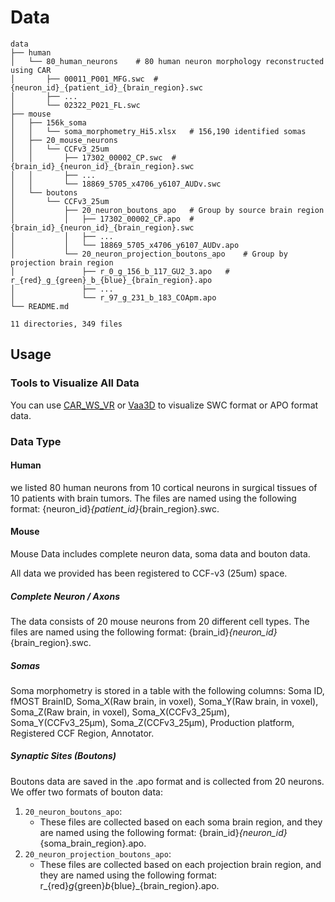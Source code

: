 # Data

```
data
├── human
│   └── 80_human_neurons	# 80 human neuron morphology reconstructed using CAR
│       ├── 00011_P001_MFG.swc	# {neuron_id}_{patient_id}_{brain_region}.swc
│       ├── ...
│       └── 02322_P021_FL.swc
├── mouse
│   ├── 156k_soma
│   │   └── soma_morphometry_Hi5.xlsx	# 156,190 identified somas
│   ├── 20_mouse_neurons
│   │   └── CCFv3_25um
│   │       ├── 17302_00002_CP.swc	# {brain_id}_{neuron_id}_{brain_region}.swc
│   │       ├── ...
│   │       └── 18869_5705_x4706_y6107_AUDv.swc
│   └── boutons
│       └── CCFv3_25um
│           ├── 20_neuron_boutons_apo	# Group by source brain region
│           │   ├── 17302_00002_CP.apo	# {brain_id}_{neuron_id}_{brain_region}.swc
│           │   ├── ...
│           │   └── 18869_5705_x4706_y6107_AUDv.apo
│           └── 20_neuron_projection_boutons_apo	# Group by projection brain region
│               ├── r_0_g_156_b_117_GU2_3.apo	# r_{red}_g_{green}_b_{blue}_{brain_region}.apo
│               ├── ...
│               └── r_97_g_231_b_183_COApm.apo
└── README.md

11 directories, 349 files
```

## Usage

### Tools to Visualize All Data

You can use [CAR_WS_VR](https://github.com/neurogeom/CAR/releases/tag/v1.0.0) or [Vaa3D](https://github.com/Vaa3D/release) to visualize SWC format or APO format data.

### Data Type

#### Human

we listed 80 human neurons from 10 cortical neurons in surgical tissues of 10 patients  with brain tumors. The files are named using the following format: {neuron_id}_{patient_id}_{brain_region}.swc.

#### Mouse

Mouse Data includes complete neuron data, soma data and bouton data.

All data we provided has been registered to CCF-v3 (25um) space.

##### Complete Neuron / Axons

The data consists of 20 mouse neurons from 20 different cell types. The files are named using the following format: {brain_id}*{neuron_id}*{brain_region}.swc.

##### Somas

Soma morphometry is stored in a table with the following columns: Soma ID, fMOST BrainID, Soma_X(Raw brain, in voxel), Soma_Y(Raw brain, in voxel), Soma_Z(Raw brain, in voxel), Soma_X(CCFv3_25µm), Soma_Y(CCFv3_25µm), Soma_Z(CCFv3_25µm), Production platform, Registered CCF Region, Annotator.

##### Synaptic Sites (Boutons)

Boutons data are saved in the .apo format and is collected from 20 neurons. We offer two formats of bouton data:

1. `20_neuron_boutons_apo`:
   - These files are collected based on each soma brain region, and they are named using the following format: {brain_id}*{neuron_id}*{soma_brain_region}.apo.
2. `20_neuron_projection_boutons_apo`:
   - These files are collected based on each projection brain region, and they are named using the following format: r_{red}_g_{green}_b_{blue}_{brain_region}.apo.
